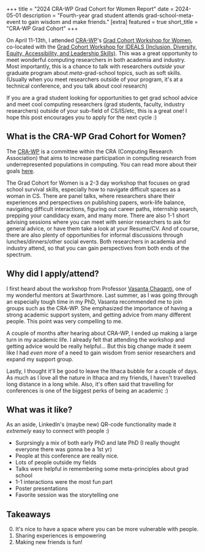 +++
title = "2024 CRA-WP Grad Cohort for Women Report"
date = 2024-05-01
description = "Fourth-year grad student attends grad-school-meta-event to gain wisdom and make friends."
[extra]
featured = true
short_title = "CRA-WP Grad Cohort"
+++

On April 11-13th, I attended [CRA-WP](https://cra.org/cra-wp/)'s [Grad
Cohort Workshop for
Women](https://cra.org/cra-wp/grad-cohort-for-women/), co-located with
the [Grad Cohort Workshop for IDEALS (Inclusion, Diversity, Equity,
Accessibility, and Leadership
Skills)](https://cra.org/cra-wp/grad-cohort-ideals/). This was a great
opportunity to meet wonderful computing researchers in both academia
and industry. Most importantly, this is a chance to talk with
researchers *outside* your graduate program about *meta*-grad-school
topics, such as soft skills. (Usually when you meet researchers
outside of your program, it's at a technical conference, and you talk
about cool research)

If you are a grad student looking for opportunities to get grad school
advice and meet cool computing researchers (grad students, faculty,
industry researchers) outside of your sub-field of CS/IS/etc, this is
a great one! I hope this post encourages you to apply for the next
cycle :)

## What is the CRA-WP Grad Cohort for Women?

The [CRA-WP](https://cra.org/cra-wp/) is a committee within the CRA
(Computing Research Association) that aims to increase participation
in computing research from underrepresented populations in computing.
You can read more about their goals
[here](https://cra.org/cra-wp/mission/).

The Grad Cohort for Women is a 2-3 day workshop that focuses on grad
school survival skills, especially how to navigate difficult spaces as
a woman in CS. There are panel talks, where researchers share their
experiences and perspectives on publishing papers, work-life balance,
navigating difficult interactions, figuring out career paths,
internship search, prepping your candidacy exam, and many more. There
are also 1-1 short advising sessions where you can meet with senior
researchers to ask for general advice, or have them take a look at
your Resume/CV. And of course, there are also plenty of opportunities
for informal discussions through lunches/dinners/other social events.
Both researchers in academia and industry attend, so that you can gain
perspectives from both ends of the spectrum.

## Why did I apply/attend?

I first heard about the workshop from Professor [Vasanta
Chaganti](https://www.cs.swarthmore.edu/~chaganti/), one of my
wonderful mentors at Swarthmore. Last summer, as I was going through
an especially tough time in my PhD, Vasanta recommended me to join
groups such as the CRA-WP. She emphasized the importance of having a
strong academic support system, and getting advice from many different
people. This point was very compelling to me.

A couple of months after hearing about CRA-WP, I ended up making a
large turn in my academic life. I already felt that attending the
workshop and getting advice would be really helpful... But this big
change made it seem like I had *even more* of a need to gain wisdom
from senior researchers and expand my support group.

Lastly, I thought it'll be good to leave the Ithaca bubble for a
couple of days. As much as I love all the nature in Ithaca and my
friends, I haven't travelled long distance in a long while. Also, it's
often said that travelling for conferences is one of the biggest perks
of being an academic :)

## What was it like?


As an aside, LinkedIn's (maybe new) QR-code functionality made it *extremely* easy to connect with people :)


- Surprsingly a mix of both early PhD and late PhD (I really thought everyone there was gonna be a 1st yr)
- People at this conference are really nice.
- Lots of people outside my fields
- Talks were helpful in remembering some meta-principles about grad school
- 1-1 interactions were the most fun part
- Poster presentations
- Favorite session was the storytelling one

## Takeaways

0. It's nice to have a space where you can be more vulnerable with people.
1. Sharing experiences is empowering
2. Making new friends is fun!
